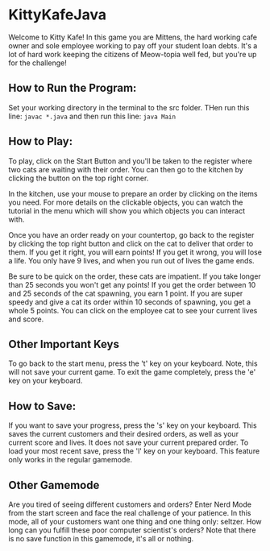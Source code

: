 # KittyKafeJava
Welcome to Kitty Kafe! In this game you are Mittens, the hard working cafe owner and sole employee working to pay off your student loan debts. It's a lot of hard work keeping the citizens of Meow-topia well fed, but you're up for the challenge!

## How to Run the Program:

Set your working directory in the terminal to the src folder. THen run this line:
`javac *.java`
and then run this line:
`java Main`

## How to Play:

To play, click on the Start Button and you'll be taken to the register where two cats are waiting with their order. You can then go to the kitchen by clicking the button on the top right corner. 

In the kitchen, use your mouse to prepare an order by clicking on the items you need. For more details on the clickable objects, you can watch the tutorial in the menu which will show you which objects you can interact with.

Once you have an order ready on your countertop, go back to the register by clicking the top right button and click on the cat to deliver that order to them. If you get it right, you will earn points! If you get it wrong, you will lose a life. You only have 9 lives, and when you run out of lives the game ends. 

Be sure to be quick on the order, these cats are impatient. If you take longer than 25 seconds you won't get any points! If you get the order between 10 and 25 seconds of the cat spawning, you earn 1 point. If you are super speedy and give a cat its order within 10 seconds of spawning, you get a whole 5 points. You can click on the employee cat to see your current lives and score.

## Other Important Keys 

To go back to the start menu, press the 't' key on your keyboard. Note, this will not save your current game. To exit the game completely, press the 'e' key on your keyboard. 

## How to Save:

If you want to save your progress, press the 's' key on your keyboard. This saves the current customers and their desired orders, as well as your current score and lives. It does not save your current prepared order. To load your most recent save, press the 'l' key on your keyboard. This feature only works in the regular gamemode. 

## Other Gamemode

Are you tired of seeing different customers and orders? Enter Nerd Mode from the start screen and face the real challenge of your patience. In this mode, all of your customers want one thing and one thing only: seltzer. How long can you fulfill these poor computer scientist's orders? Note that there is no save function in this gamemode, it's all or nothing.
